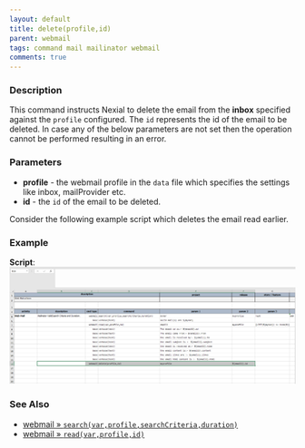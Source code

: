 ```yaml
---
layout: default
title: delete(profile,id)
parent: webmail
tags: command mail mailinator webmail
comments: true
---
```


### Description
This command instructs Nexial to delete the email from the **inbox** specified against the `profile` configured.
The `id` represents the id of the email to be deleted. In case any of the below parameters are not set then the
operation cannot be performed resulting in an error.

### Parameters
- **profile** - the webmail profile in the `data` file which specifies the settings like inbox, mailProvider etc.
- **id** - the `id` of the email to be deleted.

Consider the following example script which deletes the email read earlier.

### Example
**Script**:<br/>
![](image/delete_01.png)
<br/>


### See Also
- [webmail &raquo; `search(var,profile,searchCriteria,duration)`](../webmail/search(var,profile,searchCriteria,duration))
- [webmail &raquo; `read(var,profile,id)`](../webmail/read(var,profile,id))